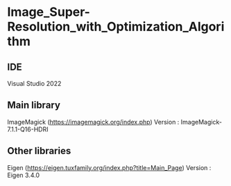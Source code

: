 # Image_Super-Resolution_with_Optimization_Algorithm

## IDE
Visual Studio 2022



## Main library
ImageMagick (https://imagemagick.org/index.php)
Version : ImageMagick-7.1.1-Q16-HDRI



## Other libraries
Eigen (https://eigen.tuxfamily.org/index.php?title=Main_Page)
Version : Eigen 3.4.0


